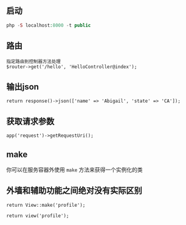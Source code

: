 ## 启动

```php
php -S localhost:8000 -t public
```

## 路由

```
指定路由到控制器方法处理
$router->get('/hello', 'HelloController@index');
```

## 输出json

```
return response()->json(['name' => 'Abigail', 'state' => 'CA']);
```

## 获取请求参数

```
app('request')->getRequestUri();
```

## make

你可以在服务容器外使用 `make` 方法来获得一个实例化的类



## 外墙和辅助功能之间绝对没有实际区别

```
return View::make('profile');

return view('profile');
```

